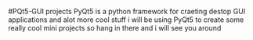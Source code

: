 #PQt5-GUI projects 
PyQt5 is a python framework for craeting destop GUI applications and alot more cool stuff
i will be using PyQt5 to create some really cool mini projects
so hang in there and i will see you around 